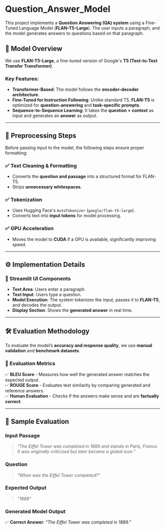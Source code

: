 # Question_Answer_Model

This project implements a **Question Answering (QA) system** using a Fine-Tuned Language Model (**FLAN-T5-Large**). The user inputs a paragraph, and the model generates answers to questions based on that paragraph.  

## 🔹 Model Overview  
We use **FLAN-T5-Large**, a fine-tuned version of Google's **T5 (Text-to-Text Transfer Transformer)**.  

### Key Features:  
- **Transformer-Based**: The model follows the **encoder-decoder architecture**.  
- **Fine-Tuned for Instruction Following**: Unlike standard T5, **FLAN-T5** is optimized for **question-answering** and **task-specific prompts**.  
- **Sequence-to-Sequence Learning**: It takes the **question + context** as input and generates an **answer** as output.  

---

## 📌 Preprocessing Steps  
Before passing input to the model, the following steps ensure proper formatting:  

### ✅ **Text Cleaning & Formatting**  
- Converts the **question and passage** into a structured format for FLAN-T5.  
- Strips **unnecessary whitespaces**.  

### ✅ **Tokenization**  
- Uses Hugging Face's `AutoTokenizer` (`google/flan-t5-large`).  
- Converts text into **input tokens** for model processing.  

### ✅ **GPU Acceleration**  
- Moves the model to **CUDA** if a GPU is available, significantly improving speed.  

---

## ⚙️ Implementation Details  

### **📌 Streamlit UI Components**  
- **Text Area**: Users enter a paragraph.  
- **Text Input**: Users type a question.  
- **Model Execution**: The system tokenizes the input, passes it to **FLAN-T5**, and decodes the output.  
- **Display Section**: Shows the **generated answer** in real time.  

---

## 🛠️ Evaluation Methodology  
To evaluate the model’s **accuracy and response quality**, we use **manual validation** and **benchmark datasets**.  

### **📌 Evaluation Metrics**  
✅ **BLEU Score** - Measures how well the generated answer matches the expected output.  
✅ **ROUGE Score** - Evaluates text similarity by comparing generated and reference answers.  
✅ **Human Evaluation** - Checks if the answers make sense and are **factually correct**.  

---

## 📌 Sample Evaluation  

### **Input Passage**  
> *"The Eiffel Tower was completed in 1889 and stands in Paris, France. It was originally criticized but later became a global icon."*  

### **Question**  
> *"When was the Eiffel Tower completed?"*  

### **Expected Output**  
> *"1889"*  

### **Generated Model Output**  
✅ **Correct Answer**: *"The Eiffel Tower was completed in 1889."*  
